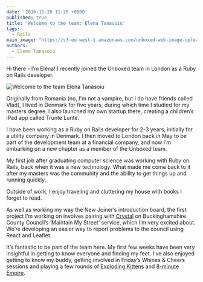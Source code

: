 ```yaml
---
date: '2016-11-28 11:20 +0000'
published: true
title: 'Welcome to the team: Elena Tanasoiu'
tags:
  - Rails
main_image: "https://s3-eu-west-1.amazonaws.com/unboxed-web-image-uploader/34b392426f6199f6b8990897d0186a2f.PNG"
authors:
  - Elena Tanasoiu
---
```

Hi there - I’m Elena! I recently joined the Unboxed team in London as a Ruby on Rails developer.<br/>

![Welcome to the team Elena Tanasoiu](https://s3-eu-west-1.amazonaws.com/unboxed-web-image-uploader/34b392426f6199f6b8990897d0186a2f.PNG)

Originally from Romania (no, I'm not a vampire, but I do have friends called Vlad), I lived in Denmark for five years, during which time I studied for my masters degree. I also launched my own startup there, creating a children’s iPad app called Trunte Lunte.<br/>

I have been working as a Ruby on Rails developer for 2-3 years, initially for a utility company in Denmark. I then moved to London back in May to be part of the development team at a financial company, and now I’m embarking on a new chapter as a member of the Unboxed team.<br/>

My first job after graduating computer science was working with Ruby on Rails, back when it was a new technology. What made me come back to it after my masters was the community and the ability to get things up and running quickly.<br/>

Outside of work, I enjoy traveling and cluttering my house with books I forget to read.<br/>

As well as working my way the New Joiner’s introduction board, the first project I’m working on involves pairing with [Crystal](https://unboxed.co/team/#chris-carter) on Buckinghamshire County Council’s ‘Maintain My Street’ service, which I’m very excited about. We’re developing an easier way to report problems to the council using React and Leaflet.<br/>

It’s fantastic to be part of the team here. My first few weeks have been very insightful in getting to know everyone and finding my feet. I’ve also enjoyed getting to know my buddy, getting involved in Friday’s Whines & Cheers sessions and playing a few rounds of [Exploding Kittens](http://www.explodingkittens.com/) and [8-minute Empire](https://boardgamegeek.com/boardgame/131366/eight-minute-empire).
